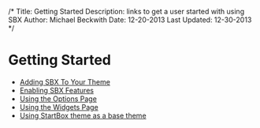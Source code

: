 /*
Title: Getting Started
Description: links to get a user started with using SBX
Author: Michael Beckwith
Date: 12-20-2013
Last Updated: 12-30-2013
 */

# Getting Started

* [Adding SBX To Your Theme](./adding_sbx/)
* [Enabling SBX Features](./enable_sbx_features/)
* [Using the Options Page](.//)
* [Using the Widgets Page](.//)
* [Using StartBox theme as a base theme](./startbox_as_base_theme/)
